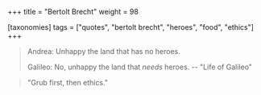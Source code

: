 +++
title = "Bertolt Brecht"
weight = 98

[taxonomies]
tags = ["quotes", "bertolt brecht", "heroes", "food", "ethics"]
+++

> Andrea: Unhappy the land that has no heroes.
>
> Galileo: No, unhappy the land that _needs_ heroes.
-- "Life of Galileo"

> "Grub first, then ethics."
